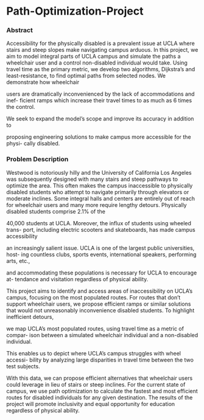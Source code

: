 # Path-Optimization-Project


### Abstract
Accessibility for the physically disabled is a prevalent issue at UCLA where stairs
and steep slopes make navigating campus arduous. In this project, we aim to
model integral parts of UCLA campus and simulate the paths a wheelchair
user and a control non-disabled individual would take. Using travel time as
the primary metric, we develop two algorithms, Dijkstra’s and least-resistance,
to find optimal paths from selected nodes. We demonstrate how wheelchair

users are dramatically inconvenienced by the lack of accommodations and inef-
ficient ramps which increase their travel times to as much as 6 times the control.

We seek to expand the model’s scope and improve its accuracy in addition to

proposing engineering solutions to make campus more accessible for the physi-
cally disabled.


### Problem Description
Westwood is notoriously hilly and the University of California Los Angeles was
subsequently designed with many stairs and steep pathways to optimize the
area. This often makes the campus inaccessible to physically disabled students
who attempt to navigate primarily through elevators or moderate inclines. Some
integral halls and centers are entirely out of reach for wheelchair users and many
more require lengthy detours. Physically disabled students comprise 2.1% of the

40,000 students at UCLA. Moreover, the influx of students using wheeled trans-
port, including electric scooters and skateboards, has made campus accessibility

an increasingly salient issue. UCLA is one of the largest public universities, host-
ing countless clubs, sports events, international speakers, performing arts, etc.,

and accommodating these populations is necessary for UCLA to encourage at-
tendance and visitation regardless of physical ability.

This project aims to identify and access areas of inaccessibility on UCLA’s
campus, focusing on the most populated routes. For routes that don’t support
wheelchair users, we propose efficient ramps or similar solutions that would not
unreasonably inconvenience disabled students. To highlight inefficient detours,

we map UCLA’s most populated routes, using travel time as a metric of compar-
ison between a simulated wheelchair individual and a non-disabled individual.

This enables us to depict where UCLA’s campus struggles with wheel accessi-
bility by analyzing large disparities in travel time between the two test subjects.

With this data, we can propose efficient alternatives that wheelchair users could
leverage in lieu of stairs or steep inclines. For the current state of campus, we use
path optimization to calculate the fastest and most efficient routes for disabled
individuals for any given destination. The results of the project will promote
inclusivity and equal opportunity for education regardless of physical ability.
